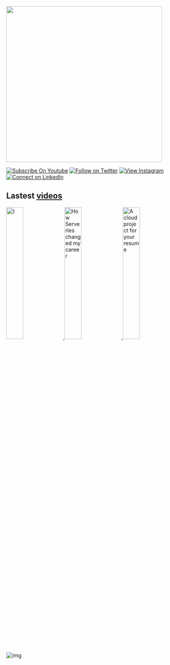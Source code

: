 <!--
**madebygps/madebygps** is a ✨ _special_ ✨ repository because its `README.md` (this file) appears on your GitHub profile.
-->

<img src="https://raw.githubusercontent.com/madebygps/madebygps/main/cropped-logo.gif" width="415px">

[![Subscribe On Youtube](https://img.shields.io/badge/Subscribe-red?style=for-the-badge&logo=youtube&logoColor=white)](https://www.youtube.com/channel/UCbjgKwnWnGG7sKCPTRgrFcw)
[![Follow on Twitter](https://img.shields.io/badge/Follow-%231DA1F2?style=for-the-badge&logo=twitter&logoColor=white)](https://twitter.com/madebygps)
[![View Instagram](https://img.shields.io/badge/view-%23E4405F.svg?&style=for-the-badge&logo=instagram&logoColor=white)](https://www.instagram.com/madebygps/)
[![Connect on LinkedIn](https://img.shields.io/badge/connect-%230077B5.svg?&style=for-the-badge&logo=linkedin)](https://www.linkedin.com/in/gwyneth-pena/)
<br />

## Lastest [videos](https://youtube.com/madebygps) 

<a href='https://youtu.be/HRJnQKlURs4'>
  <img width='30%' src='https://i.ytimg.com/vi/HRJnQKlURs4/maxresdefault.jpg' alt='I've joined Microsoft' />
</a>
<a href='https://youtu.be/LvJ28cSSoMg' target='_blank'>
  <img width='30%' src='https://i.ytimg.com/vi/LvJ28cSSoMg/maxresdefault.jpg' alt='How Serverles changed my career' />
</a>
<a href='https://youtu.be/A-s6rZVMytc target='_blank'>
  <img width='30%' src='https://i.ytimg.com/vi/A-s6rZVMytc/maxresdefault.jpg' alt='A cloud project for your resume' />
</a>

![img](https://img.shields.io/youtube/channel/subscribers/UCbjgKwnWnGG7sKCPTRgrFcw?label=YouTube%20Subscribers&style=social)